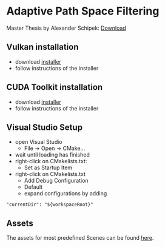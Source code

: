 # Adaptive Path Space Filtering

Master Thesis by Alexander Schipek: [Download](https://drive.google.com/file/d/1eUGLRqkoe9PO2kzLCRhN5evFtdWreO8m/view?usp=share_link)

## Vulkan installation

- download [installer](https://vulkan.lunarg.com/sdk/home#windows)
- follow instructions of the installer

## CUDA Toolkit installation

- download [installer](https://developer.nvidia.com/cuda-downloads)
- follow instructions of the installer

## Visual Studio Setup

- open Visual Studio
    - File -> Open -> CMake...
- wait until loading has finished
- right-click on CMakelists.txt:
    - Set as Startup Item
- right-click on CMakelists.txt
    - Add Debug Configuration
    - Default
    - expand configurations by adding
```
"currentDir": "${workspaceRoot}"
```

## Assets

The assets for most predefined Scenes can be found [here](https://developer.nvidia.com/orca).
